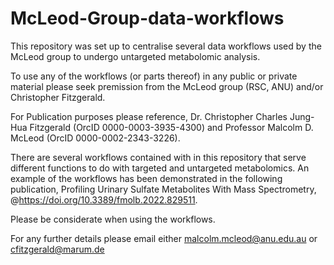 # McLeod-Group-data-workflows

This repository was set up to centralise several data workflows used by the McLeod group to undergo untargeted metabolomic analysis. 

To use any of the workflows (or parts thereof) in any public or private material please seek premission from the McLeod group (RSC, ANU) and/or Christopher Fitzgerald. 

For Publication purposes please reference, Dr. Christopher Charles Jung-Hua Fitzgerald (OrcID 0000-0003-3935-4300) and Professor Malcolm D. McLeod (OrcID 0000-0002-2343-3226). 

There are several workflows contained with in this repository that serve different functions to do with targeted and untargeted metabolomics. An example of the workflows has been demonstrated in the following publication, Profiling Urinary Sulfate Metabolites With Mass Spectrometry, @https://doi.org/10.3389/fmolb.2022.829511. 

Please be considerate when using the workflows. 

For any further details please email either malcolm.mcleod@anu.edu.au or cfitzgerald@marum.de









